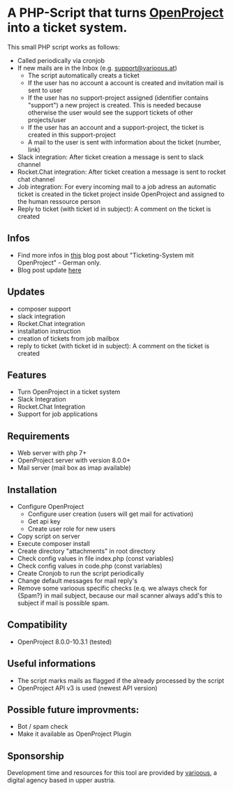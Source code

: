 # A PHP-Script that turns [OpenProject](https://www.openproject.org/) into a ticket system.
This small PHP script works as follows:
* Called periodically via cronjob
* If new mails are in the Inbox (e.g. support@varioous.at)
  * The script automatically creats a ticket
  * If the user has no account a account is created and invitation mail is sent to user 
  * If the user has no support-project assigned (identifier contains "support") a new project is created. This is needed because otherwise the user would see the support tickets of other projects/user
  * If the user has an account and a support-project, the ticket is created in this support-project
  * A mail to the user is sent with information about the ticket (number, link)
* Slack integration: After ticket creation a message is sent to slack channel
* Rocket.Chat integration: After ticket creation a message is sent to rocket chat channel
* Job integration: For every incoming mail to a job adress an automatic ticket is created in the ticket project inside OpenProject and assigned to the human ressource person
* Reply to ticket (with ticket id in subject): A comment on the ticket is created

## Infos
* Find more infos in [this](https://varioous.at/blog/ticketing-system-mit-openproject/) blog post about "Ticketing-System mit OpenProject" - German only.
* Blog post update [here](https://varioous.at/blog/ticketing-system-mit-openproject-update/)

## Updates
* composer support
* slack integration
* Rocket.Chat integration
* installation instruction
* creation of tickets from job mailbox
* reply to ticket (with ticket id in subject): A comment on the ticket is created

## Features
* Turn OpenProject in a ticket system
* Slack Integration
* Rocket.Chat Integration
* Support for job applications

## Requirements
* Web server with php 7+
* OpenProject server with version 8.0.0+
* Mail server (mail box as imap available)

## Installation
* Configure OpenProject 
  * Configure user creation (users will get mail for activation)
  * Get api key
  * Create user role for new users
* Copy script on server
* Execute composer install
* Create directory "attachments" in root directory
* Check config values in file index.php (const variables)
* Check config values in code.php (const variables)
* Create Cronjob to run the script periodically
* Change default messages for mail reply's
* Remove some varioous specific checks (e.q. we always check for {Spam?} in mail subject, because our mail scanner always add's this to subject if mail is possible spam.

## Compatibility
* OpenProject 8.0.0-10.3.1 (tested)

## Useful informations
* The script marks mails as flagged if the already processed by the script
* OpenProject API v3 is used (newest API version)

## Possible future improvments:
* Bot / spam check
* Make it available as OpenProject Plugin

## Sponsorship
Development time and resources for this tool are provided by [varioous](https://varioous.at/), a digital agency based in upper austria.

